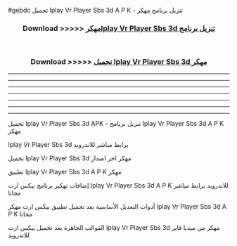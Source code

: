 #gebdc تحميل Iplay Vr Player Sbs 3d  A P K - تنزيل برنامج مهكر



<div align="center">
<h3>Download >>>>> <a href="https://runaway1.web.app/?sq=Iplay Vr Player Sbs 3d ">مهكرIplay Vr Player Sbs 3d  تنزيل برنامج</a></h3><br>

<h3>Download >>>>> <a href="https://runaway1.web.app/?sq=Iplay Vr Player Sbs 3d ">تحميل Iplay Vr Player Sbs 3d  مهكر</a></h3>
</div>


----------------------------------------------------------

----------------------------------------------------------

----------------------------------------------------------

----------------------------------------------------------

----------------------------------------------------------

----------------------------------------------------------

----------------------------------------------------------

تحميل Iplay Vr Player Sbs 3d  APK - تنزيل برنامج Iplay Vr Player Sbs 3d  A P K مهكر

Iplay Vr Player Sbs 3d  برابط مباشر للاندرويد

تحميل Iplay Vr Player Sbs 3d  مهكر اخر اصدار

تطبيق Iplay Vr Player Sbs 3d  A P K مهكر

إضافات تهكير برنامج بيكس ارت Iplay Vr Player Sbs 3d  A P K للاندرويد برابط مباشر مجانا

أدوات التعديل الأساسية بعد تحميل تطبيق بيكس ارت مهكر Iplay Vr Player Sbs 3d  A P K مجانا

القوالب الجاهزة بعد تحميل بيكس ارت Iplay Vr Player Sbs 3d  مهكر من ميديا فاير للاندرويد


